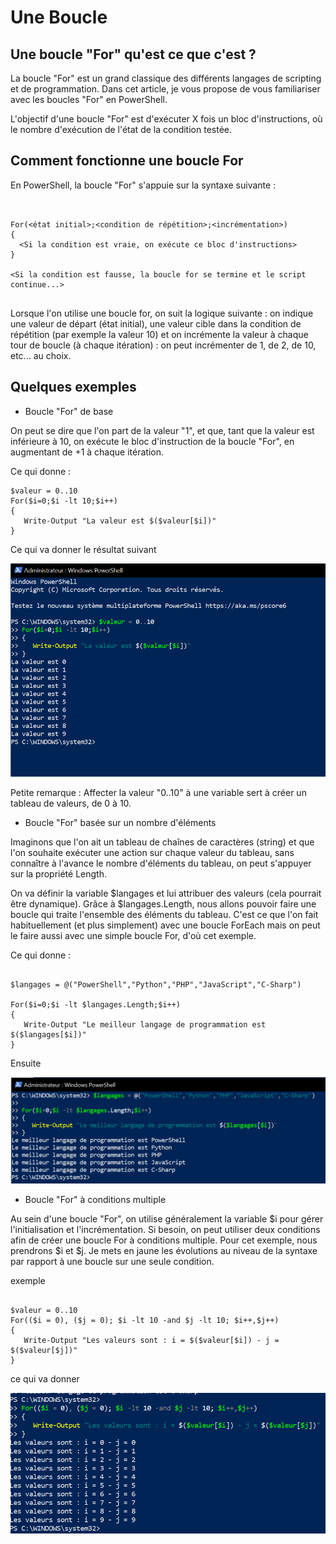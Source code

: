 # Une Boucle 

## Une boucle "For" qu'est ce que c'est ?

La boucle "For" est un grand classique des différents langages de scripting et de programmation. Dans cet article, je vous propose de vous familiariser avec les boucles "For" en PowerShell.

L'objectif d'une boucle "For" est d'exécuter X fois un bloc d'instructions, où le nombre d'exécution de l'état de la condition testée.

## Comment fonctionne une boucle For 

En PowerShell, la boucle "For" s'appuie sur la syntaxe suivante : 

```  


For(<état initial>;<condition de répétition>;<incrémentation>)
{
  <Si la condition est vraie, on exécute ce bloc d'instructions>
}

<Si la condition est fausse, la boucle for se termine et le script continue...> 


```

Lorsque l'on utilise une boucle for, on suit la logique suivante : on indique une valeur de départ (état initial), une valeur cible dans la condition de répétition (par exemple la valeur 10) et on incrémente la valeur à chaque tour de boucle (à chaque itération) : on peut incrémenter de 1, de 2, de 10, etc... au choix.

## Quelques exemples 

* Boucle "For" de base 

On peut se dire que l'on part de la valeur "1", et que, tant que la valeur est inférieure à 10, on exécute le bloc d'instruction de la boucle "For", en augmentant de +1 à chaque itération.

Ce qui donne :

``` 
$valeur = 0..10
For($i=0;$i -lt 10;$i++) 
{ 
   Write-Output "La valeur est $($valeur[$i])" 
} 

``` 
Ce qui va donner le résultat suivant 

![capture6](https://github.com/YasserSeryas/Linux/blob/main/Powershell%20capture/Capture%206.PNG)

Petite remarque : Affecter la valeur "0..10" à une variable sert à créer un tableau de valeurs, de 0 à 10.  

* Boucle "For" basée sur un nombre d'éléments

Imaginons que l'on ait un tableau de chaînes de caractères (string) et que l'on souhaite exécuter une action sur chaque valeur du tableau, sans connaître à l'avance le nombre d'éléments du tableau, on peut s'appuyer sur la propriété Length.

On va définir la variable $langages et lui attribuer des valeurs (cela pourrait être dynamique). Grâce à $langages.Length, nous allons pouvoir faire une boucle qui traite l'ensemble des éléments du tableau. C'est ce que l'on fait habituellement (et plus simplement) avec une boucle ForEach mais on peut le faire aussi avec une simple boucle For, d'où cet exemple.

Ce qui donne :

```

$langages = @("PowerShell","Python","PHP","JavaScript","C-Sharp")

For($i=0;$i -lt $langages.Length;$i++) 
{ 
   Write-Output "Le meilleur langage de programmation est $($langages[$i])"
}

```
Ensuite 

![capture7](https://github.com/YasserSeryas/Linux/blob/main/Powershell%20capture/Capture%207.PNG)

* Boucle "For" à conditions multiple

Au sein d'une boucle "For", on utilise généralement la variable $i pour gérer l'initialisation et l'incrémentation. Si besoin, on peut utiliser deux conditions afin de créer une boucle For à conditions multiple. Pour cet exemple, nous prendrons $i et $j. Je mets en jaune les évolutions au niveau de la syntaxe par rapport à une boucle sur une seule condition.

exemple 

```

$valeur = 0..10
For(($i = 0), ($j = 0); $i -lt 10 -and $j -lt 10; $i++,$j++)
{
   Write-Output "Les valeurs sont : i = $($valeur[$i]) - j = $($valeur[$j])"
}

``` 

ce qui va donner 

![capture8](https://github.com/YasserSeryas/Linux/blob/main/Powershell%20capture/Capture8.PNG)

